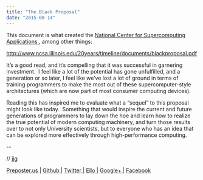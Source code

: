 ```yaml
---
title: "The Black Proposal"
date: "2015-08-14"
---
```


<div class="content">
<p>This document is what created the <a href="https://en.wikipedia.org/wiki/National_Center_for_Supercomputing_Applications" target="_blank"> National Center for Supercomputing
Applications
</a>
, among other things:</p>
<p><a href="http://www.ncsa.illinois.edu/20years/timeline/documents/blackproposal.pdf" target="_blank">http://www.ncsa.illinois.edu/20years/timeline/documents/blackproposal.pdf</a></p>
<p>It’s a good read, and it’s compelling that it was successful in garnering
investment.  I feel like a lot of the potential has gone unfulfilled, and a
generation or so later, I feel like we’ve lost a lot of ground in terms of
training programmers to make the most out of these supercomputer-style
architectures (which are now part of most consumer computing devices).</p>
<p>Reading this has inspired me to evaluate what a “sequel” to this proposal
might look like today.  Something that would inspire the current and future
generations of programmers to lay down the hoe and learn how to realize the
true potential of modern computing machinery, and turn those results over to
not only University scientists, but to everyone who has an idea that can be
explored more effectively through high-performance computing.</p>
<p>--</p>
<p>// jjg</p>
<p><a href="http://jjg.preposter.us/" target="_blank"> Preposter.us </a> | <a href="https://github.com/jjg" target="_blank"> Github
</a> | <a href="https://twitter.com/jasonbot2000" target="_blank"> Twitter </a> | <a href="https://ello.co/jasonbot" target="_blank">
Ello </a> | <a href="https://plus.google.com/u/0/+JasonGullickson/posts" target="_blank"> Google+
</a> | <a href="https://www.facebook.com/jasonjgullickson" target="_blank"> Facebook
</a></p>
</div>
